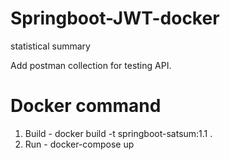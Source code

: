 # Springboot-JWT-docker
 statistical summary

Add postman collection for testing API.

Docker command
=============
1. Build - docker build -t springboot-satsum:1.1 .
2. Run -  docker-compose up

